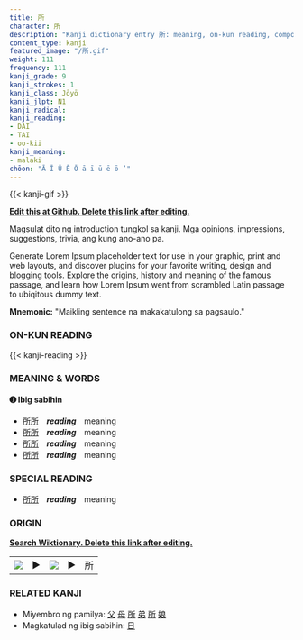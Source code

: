 ```yaml
---
title: 所
character: 所
description: "Kanji dictionary entry 所: meaning, on-kun reading, compounds, origin, related kanji"
content_type: kanji
featured_image: "/所.gif"
weight: 111
frequency: 111
kanji_grade: 9
kanji_strokes: 1
kanji_class: Jōyō
kanji_jlpt: N1
kanji_radical: 
kanji_reading: 
- DAI
- TAI
- oo-kii
kanji_meaning:
- malaki
chōon: "Ā Ī Ū Ē Ō ā ī ū ē ō ’"
---
```

[//]: # (Don't edit the line below. Kanji animated GIF code is automatically generated.)
{{< kanji-gif >}}

[//]: # (Edit below this line.)

**[Edit this at Github. Delete this link after editing.](https://github.com/tim0g/tim/tree/main/content/kanji/所/index.md)**

Magsulat dito ng introduction tungkol sa kanji. Mga opinions, impressions, suggestions, trivia, ang kung ano-ano pa.

Generate Lorem Ipsum placeholder text for use in your graphic, print and web layouts, and discover plugins for your favorite writing, design and blogging tools. Explore the origins, history and meaning of the famous passage, and learn how Lorem Ipsum went from scrambled Latin passage to ubiqitous dummy text.
 
**Mnemonic:** "Maikling sentence na makakatulong sa pagsaulo."

### ON-KUN READING

[//]: # (Don't edit the line below. ON-KUN READING code is automatically generated.)
{{< kanji-reading >}}

### MEANING & WORDS

#### ➊ **Ibig sabihin**
  - [所](../所)[所](../所)　***reading***　meaning
  - [所](../所)[所](../所)　***reading***　meaning
  - [所](../所)[所](../所)　***reading***　meaning
  - [所](../所)[所](../所)　***reading***　meaning

### SPECIAL READING
  - [所](../所)[所](../所)　***reading***　meaning

### ORIGIN

**[Search Wiktionary. Delete this link after editing.](https://wiktionary.org/wiki/所)**
<table class="kanji-table"><tr><td>
<img src="60px-所-bronze.svg.png">
</td><td>▶</td><td>
<img src="60px-所-oracle.svg.png">
</td><td>▶</td>
<td class="kanji-origin">所</td>
</tr></table>

### RELATED KANJI
- Miyembro ng pamilya: [父](../父) [母](../母) [所](../所) [弟](../弟) [所](../所) [娘](../娘)
- Magkatulad ng ibig sabihin: [日](../日)
